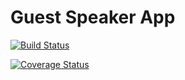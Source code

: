 # Guest Speaker App

[![Build Status](https://travis-ci.org/amerriman/guest-speaker-app.svg?branch=master)](https://travis-ci.org/amerriman/guest-speaker-app)

[![Coverage Status](https://coveralls.io/repos/amerriman/guest-speaker-app/badge.svg?branch=master&service=github)](https://coveralls.io/github/amerriman/guest-speaker-app?branch=master)
